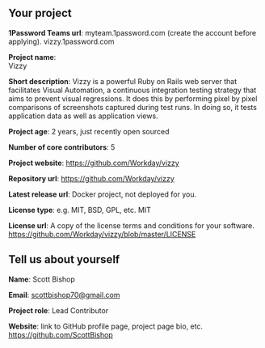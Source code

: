 ## Your project

**1Password Teams url**: myteam.1password.com (create the account before applying).
vizzy.1password.com

**Project name**:  
Vizzy

**Short description**:
Vizzy is a powerful Ruby on Rails web server that facilitates Visual Automation, a continuous integration testing strategy that aims to prevent visual regressions. It does this by performing pixel by pixel comparisons of screenshots captured during test runs. In doing so, it tests application data as well as application views.

**Project age**: 
2 years, just recently open sourced

**Number of core contributors**:
5

**Project website**:
https://github.com/Workday/vizzy

**Repository url**:
https://github.com/Workday/vizzy

**Latest release url**:
Docker project, not deployed for you.

**License type**: e.g. MIT, BSD, GPL, etc.
MIT

**License url**: A copy of the license terms and conditions for your software.
https://github.com/Workday/vizzy/blob/master/LICENSE

## Tell us about yourself

**Name**: 
Scott Bishop

**Email**:
scottbishop70@gmail.com

**Project role**:
Lead Contributor

**Website**: link to GitHub profile page, project page bio, etc.
https://github.com/ScottBishop
